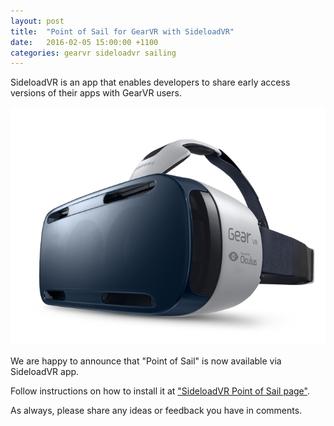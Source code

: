 ```yaml
---
layout: post
title:  "Point of Sail for GearVR with SideloadVR"
date:   2016-02-05 15:00:00 +1100
categories: gearvr sideloadvr sailing
---
```


SideloadVR is an app that enables developers to share early access versions of their apps with GearVR users.

![GearVR](/assets/gearvr.png)

We are happy to announce that "Point of Sail" is now available via SideloadVR app.

Follow instructions on how to install it at ["SideloadVR Point of Sail page"](http://sideloadvr.com/detail.php?id=31).

As always, please share any ideas or feedback you have in comments.